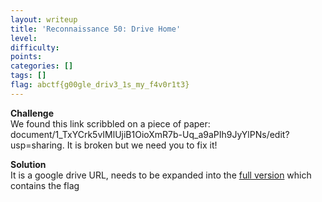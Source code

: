 ```yaml
---
layout: writeup
title: 'Reconnaissance 50: Drive Home'
level:
difficulty:
points:
categories: []
tags: []
flag: abctf{g00gle_driv3_1s_my_f4v0r1t3}
---
```

**Challenge**   
We found this link scribbled on a piece of paper:
document/1\_TxYCrk5vIMlUjiB1OioXmR7b-Uq\_a9aPIh9JyYlPNs/edit?usp=sharing.
It is broken but we need you to fix it!

**Solution**   
It is a google drive URL, needs to be expanded into the [full
version][1] which contains the flag



[1]: https://docs.google.com/document/d/1_TxYCrk5vIMlUjiB1OioXmR7b-Uq_a9aPIh9JyYlPNs/edit
